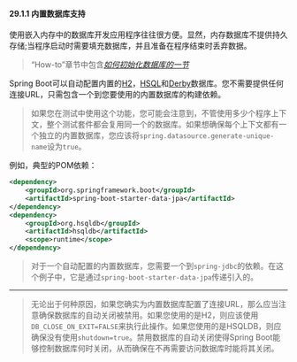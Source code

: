#### 29.1.1 内置数据库支持

使用嵌入内存中的数据库开发应用程序往往很方便。显然，内存数据库不提供持久存储;当程序启动时需要填充数据库，并且准备在程序结束时丢弃数据。

>“How-to”章节中包含[*如何初始化数据库的一节*](../IX.‘How-to’_guides/78.Database_initialization.md)

Spring Boot可以自动配置内置的[H2](http://www.h2database.com)，[HSQL](http://hsqldb.org/)和[Derby](https://db.apache.org/derby/)数据库。您不需要提供任何连接URL，只需包含一个到您要使用的内置数据库的构建依赖。

>如果您在测试中使用这个功能，您可能会注意到，不管使用多少个程序上下文，整个测试套件都会复用同一个的数据库。如果想确保每个上下文都有一个独立的内置数据库，您应该将`spring.datasource.generate-unique-name`设为`true`。

例如，典型的POM依赖：

```xml
<dependency>
    <groupId>org.springframework.boot</groupId>
    <artifactId>spring-boot-starter-data-jpa</artifactId>
</dependency>
<dependency>
    <groupId>org.hsqldb</groupId>
    <artifactId>hsqldb</artifactId>
    <scope>runtime</scope>
</dependency>
```

>对于一个自动配置的内置数据库，您需要一个到`spring-jdbc`的依赖。在这个例子中，它是通过`spring-boot-starter-data-jpa`传递引入的。

---

>无论出于何种原因，如果您确实为内置数据库配置了连接URL，那么应当注意确保数据库的自动关闭被禁用。如果您使用的是H2，则应该使用`DB_CLOSE_ON_EXIT=FALSE`来执行此操作。如果您使用的是HSQLDB，则应确保没有使用`shutdown=true`。禁用数据库的自动关闭使得Spring Boot能够控制数据库何时关闭，从而确保在不再需要访问数据库时能将其关闭。
